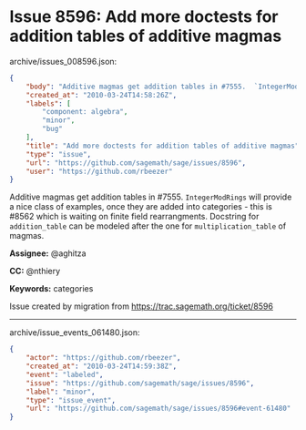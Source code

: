# Issue 8596: Add more doctests for addition tables of additive magmas

archive/issues_008596.json:
```json
{
    "body": "Additive magmas get addition tables in #7555.  `IntegerModRings` will provide a nice class of examples, once they are added into categories - this is #8562 which is waiting on finite field rearrangments.  Docstring for `addition_table` can be modeled after the one for `multiplication_table` of magmas.\n\n**Assignee:** @aghitza\n\n**CC:**  @nthiery\n\n**Keywords:** categories\n\nIssue created by migration from https://trac.sagemath.org/ticket/8596\n\n",
    "created_at": "2010-03-24T14:58:26Z",
    "labels": [
        "component: algebra",
        "minor",
        "bug"
    ],
    "title": "Add more doctests for addition tables of additive magmas",
    "type": "issue",
    "url": "https://github.com/sagemath/sage/issues/8596",
    "user": "https://github.com/rbeezer"
}
```
Additive magmas get addition tables in #7555.  `IntegerModRings` will provide a nice class of examples, once they are added into categories - this is #8562 which is waiting on finite field rearrangments.  Docstring for `addition_table` can be modeled after the one for `multiplication_table` of magmas.

**Assignee:** @aghitza

**CC:**  @nthiery

**Keywords:** categories

Issue created by migration from https://trac.sagemath.org/ticket/8596





---

archive/issue_events_061480.json:
```json
{
    "actor": "https://github.com/rbeezer",
    "created_at": "2010-03-24T14:59:38Z",
    "event": "labeled",
    "issue": "https://github.com/sagemath/sage/issues/8596",
    "label": "minor",
    "type": "issue_event",
    "url": "https://github.com/sagemath/sage/issues/8596#event-61480"
}
```

